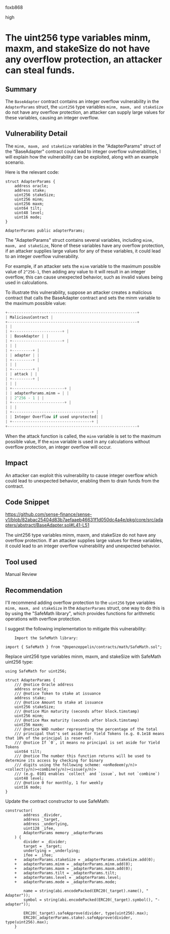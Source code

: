 foxb868

high

# The uint256 type variables minm, maxm, and stakeSize do not have any overflow protection, an attacker can steal funds.

## Summary
The `BaseAdapter` contract contains an integer overflow vulnerability in the `AdapterParams` struct, the `uint256` type variables `minm, maxm, and stakeSize` do not have any overflow protection, an attacker can supply large values for these variables, causing an integer overflow.

## Vulnerability Detail
The `minm, maxm, and stakeSize` variables in the "AdapterParams" struct of the "BaseAdapter" contract could lead to integer overflow vulnerabilities, I will explain how the vulnerability can be exploited, along with an example scenario.

Here is the relevant code:
```solidity
struct AdapterParams {
    address oracle;
    address stake;
    uint256 stakeSize;
    uint256 minm;
    uint256 maxm;
    uint64 tilt;
    uint48 level;
    uint16 mode;
}

AdapterParams public adapterParams;
```
The "AdapterParams" struct contains several variables, including `minm, maxm, and stakeSize`, None of these variables have any overflow protection, if an attacker supplies large values for any of these variables, it could lead to an integer overflow vulnerability.

For example, if an attacker sets the `minm` variable to the maximum possible value of `2^256-1`, then adding any value to it will result in an integer overflow, this can cause unexpected behavior, such as invalid values being used in calculations.

To illustrate this vulnerability, suppose an attacker creates a malicious contract that calls the BaseAdapter contract and sets the minm variable to the maximum possible value:
```python
+---------------------------------------------------------+
| MaliciousContract |
+---------------------------------------------------------+
| |
| +----------------------+ |
| | BaseAdapter | |
| +----------------------+ |
| | |
| +---------+ |
| | adapter | |
| +---------+ |
| | |
| +---------+ |
| | attack | |
| +---------+ |
| | |
| +-----------------------+ |
| | adapterParams.minm = | |
| | 2^256 - 1 | |
| +-----------------------+ |
| | |
| +-----------------------------------+ |
| | Integer Overflow if used unprotected| |
| +-----------------------------------+ |
+---------------------------------------------------------+
```
When the attack function is called, the `minm` variable is set to the maximum possible value, If the `minm` variable is used in any calculations without overflow protection, an integer overflow will occur.

## Impact
An attacker can exploit this vulnerability to cause integer overflow which could lead to unexpected behavior, enabling them to drain funds from the contract.

## Code Snippet
https://github.com/sense-finance/sense-v1/blob/82abac25404d83b7aefaaeb46631f1d050dc4a4e/pkg/core/src/adapters/abstract/BaseAdapter.sol#L41-L51

The uint256 type variables minm, maxm, and stakeSize do not have any overflow protection. If an attacker supplies large values for these variables, it could lead to an integer overflow vulnerability and unexpected behavior.
## Tool used

Manual Review

## Recommendation
I'll recommend adding overflow protection to the `uint256` type variables `minm, maxm, and stakeSize` in the `AdapterParams` struct, one way to do this is by using the "SafeMath library", which provides functions for arithmetic operations with overflow protection.

I suggest the following implementation to mitigate this vulnerability:
```solidity
    Import the SafeMath library:
```
```solidity
import { SafeMath } from "@openzeppelin/contracts/math/SafeMath.sol";
```
Replace uint256 type variables minm, maxm, and stakeSize with SafeMath uint256 type:
```solidity
using SafeMath for uint256;

struct AdapterParams {
    /// @notice Oracle address
    address oracle;
    /// @notice Token to stake at issuance
    address stake;
    /// @notice Amount to stake at issuance
    uint256 stakeSize;
    /// @notice Min maturity (seconds after block.timstamp)
    uint256 minm;
    /// @notice Max maturity (seconds after block.timstamp)
    uint256 maxm;
    /// @notice WAD number representing the percentage of the total
    /// principal that's set aside for Yield Tokens (e.g. 0.1e18 means that 10% of the principal is reserved).
    /// @notice If `0`, it means no principal is set aside for Yield Tokens
    uint64 tilt;
    /// @notice The number this function returns will be used to determine its access by checking for binary
    /// digits using the following scheme: <onRedeem(y/n)><collect(y/n)><combine(y/n)><issue(y/n)>
    /// (e.g. 0101 enables `collect` and `issue`, but not `combine`)
    uint48 level;
    /// @notice 0 for monthly, 1 for weekly
    uint16 mode;
}
```
Update the contract constructor to use SafeMath:
```solidity
constructor(
        address _divider,
        address _target,
        address _underlying,
        uint128 _ifee,
        AdapterParams memory _adapterParams
    ) {
        divider = _divider;
        target = _target;
        underlying = _underlying;
        ifee = _ifee;
    +   adapterParams.stakeSize = _adapterParams.stakeSize.add(0);
    +   adapterParams.minm = _adapterParams.minm.add(0);
    +   adapterParams.maxm = _adapterParams.maxm.add(0);
    +   adapterParams.tilt = _adapterParams.tilt;
    +   adapterParams.level = _adapterParams.level;
    +   adapterParams.mode = _adapterParams.mode;

        name = string(abi.encodePacked(ERC20(_target).name(), " Adapter"));
        symbol = string(abi.encodePacked(ERC20(_target).symbol(), "-adapter"));

        ERC20(_target).safeApprove(divider, type(uint256).max);
        ERC20(_adapterParams.stake).safeApprove(divider, type(uint256).max);
    }
```